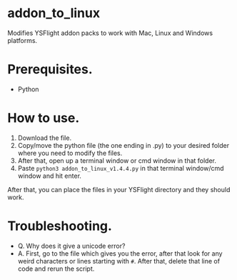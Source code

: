 # addon_to_linux
Modifies YSFlight addon packs to work with Mac, Linux and Windows platforms.

# Prerequisites.
- Python

# How to use.
1. Download the file.
2. Copy/move the python file (the one ending in .py) to your desired folder where you need to modify the files.
3. After that, open up a terminal window or cmd window in that folder.
4. Paste ```python3 addon_to_linux_v1.4.4.py``` in that terminal window/cmd window and hit enter.

After that, you can place the files in your YSFlight directory and they should work.

# Troubleshooting.
- Q. Why does it give a unicode error?
- A. First, go to the file which gives you the error, after that look for any weird characters or lines starting with ```#```. After that, delete that line of code and rerun the script.
